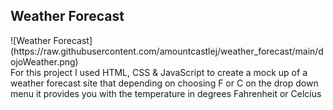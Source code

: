 <h2>Weather Forecast</h2>
![Weather Forecast](https://raw.githubusercontent.com/amountcastlej/weather_forecast/main/dojoWeather.png)<br>
For this project I used HTML, CSS & JavaScript to create a mock up of a weather forecast site that depending on choosing F or C on the drop down menu it provides you with the temperature in degrees Fahrenheit or Celcius
